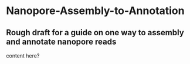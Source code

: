 # Nanopore-Assembly-to-Annotation
Rough draft for a guide on one way to assembly and annotate nanopore reads 
------------
content here?
